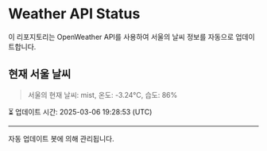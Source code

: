 
# Weather API Status

이 리포지토리는 OpenWeather API를 사용하여 서울의 날씨 정보를 자동으로 업데이트합니다.

## 현재 서울 날씨
> 서울의 현재 날씨: mist, 온도: -3.24°C, 습도: 86%

⏳ 업데이트 시간: 2025-03-06 19:28:53 (UTC)

---
자동 업데이트 봇에 의해 관리됩니다.
